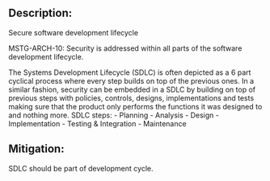 ## Description:

Secure software development lifecycle

MSTG-ARCH-10: Security is addressed within all parts of the software development lifecycle.

The Systems Development Lifecycle (SDLC) is often depicted as a 6 part cyclical process where every step builds on top of the previous ones. In a similar fashion, security can be embedded in a SDLC by building on top of previous steps with policies, controls, designs, implementations and tests making sure that the product only performs the functions it was designed to and nothing more.
SDLC steps:
	- Planning
	- Analysis
	- Design
	- Implementation
	- Testing & Integration
	- Maintenance


## Mitigation:

SDLC should be part of development cycle.
